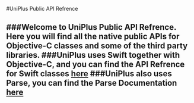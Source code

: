 #UniPlus Public API Refrence

###Welcome to UniPlus Public API Refrence. Here you will find all the native public APIs for Objective-C classes and some of the third party libraries. 
###UniPlus uses Swift together with Objective-C, and you can find the API Refrence for Swift classes [here](file:///Users/JiaheLi/Desktop/UniPlus/JazzyDocSwift/index.html)
###UniPlus also uses Parse, you can find the Parse Documentation [here](https://parseplatform.github.io/Parse-SDK-iOS-OSX/api/index.html)
---





